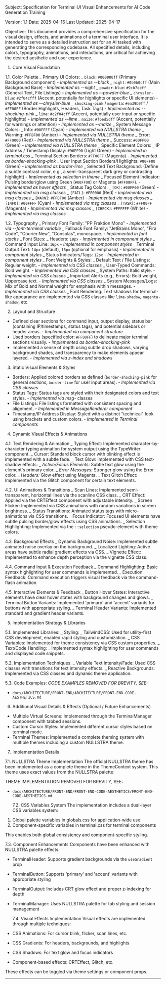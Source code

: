 Subject: Specification for Terminal UI Visual Enhancements for AI Code Generation Training

Version: 1.1
Date: 2025-04-16
Last Updated: 2025-04-17

Objective: This document provides a comprehensive specification for the visual design, effects, and animations of a terminal user interface. It is intended to serve as a detailed instruction set for an AI tasked with generating the corresponding codebase. All specified details, including colors, typography, animations, and interactions, are critical for achieving the desired aesthetic and user experience.

1. Core Visual Foundation

1.1. Color Palette
_ Primary UI Colors:
_ `black`: `#000000ff` (Primary Background component) - _Implemented as --black_
_ `night`: `#0b0b0cff` (Main Background Base) - *Implemented as --night*
_ `powder-blue`: `#9cb7ceff` (General Text, File Listings) - _Implemented as --powder-blue_
_ `chrysler-blue`: `#2f04cfff` (Accent, potentially for highlights or specific UI elements) - *Implemented as --chrysler-blue*
_ `shocking-pink` / `magenta`: `#ea39b9ff` / `#FF00FF` (Border Highlights, Headers, Task Tags) - _Implemented as --shocking-pink_
_ `lime`: `#c2f04cff` (Accent, potentially user input or specific highlights) - *Implemented as --lime*
_ `maize`: `#f6ed5dff` (Accent, potentially for warnings or attention) - _Implemented as --maize_
_ System Message Colors:
_ Info: `#00FFFF` (Cyan) - _Implemented via NULLSTRA theme_
_ Warning: `#FFBF00` (Amber) - *Implemented via NULLSTRA theme*
_ Error: `#FF0000` (Red) - _Implemented via NULLSTRA theme_
_ Success: `#00FF00` (Green) - *Implemented via NULLSTRA theme*
_ Specific Element Colors:
_ IP Address / Timestamp Display: `#90EE90` (Light Green) - *Implemented in terminal.css*
_ Terminal Section Borders: `#FF00FF` (Magenta) - _Implemented as border-shocking-pink_
_ User Input Section Borders/Highlights: `#00FF00` (Green) - *Implemented as border-lime*
_ Selected Text Background: (Define a subtle contrast color, e.g., a semi-transparent dark grey or contrasting highlight) - _Implemented as selection in theme_
_ Focused Element Indicator: Pulsing border/glow using Green (`#00FF00`) or Magenta (`#FF00FF`). - *Implemented as hover effects*
_ Status Tag Colors:
_ `[OK]`: `#00FF00` (Green) - *Implemented via msg classes*
_ `[FAIL]`: `#FF0000` (Red) - _Implemented via msg classes_
_ `[WARN]`: `#FFBF00` (Amber) - *Implemented via msg classes*
_ `[INFO]`: `#00FFFF` (Cyan) - _Implemented via msg classes_
_ `[TASK]`: `#FF00FF` (Magenta) - *Implemented via msg classes*
_ `[CHECK]`: `#FFFFFF` (White) - _Implemented via msg classes_

1.2. Typography
_ Primary Font Family: "PP Fraktion Mono" - *Implemented via --font-terminal variable*
_ Fallback Font Family: "JetBrains Mono", "Fira Code", "Courier New", "Consolas", monospace. - _Implemented in font stacks_
_ Font Sizes:
_ Headers: `18px` - _Implemented in component styles_
_ Command Input Line: `16px` - *Implemented in component styles*
_ Terminal Output Text: `14px` (default), `16px` (optional for emphasis) - _Implemented in component styles_
_ Status Indicators/Tags: `12px` - *Implemented in component styles*
_ Font Weights & Styles:
_ Default Text / File Listings: Regular weight. - *Implemented via CSS classes*
_ User-Typed Commands: Bold weight. - _Implemented via CSS classes_
_ System Paths: Italic style. - *Implemented via CSS classes*
_ Important Alerts (e.g., Errors): Bold weight, Uppercase text. - _Implemented via CSS classes_
_ System Messages/Logs: Mix of Bold and Normal weight for emphasis within messages. - *Implemented via CSS classes*
_ Font Rendering: Text shadows for terminal-like appearance are implemented via CSS classes like `lime-shadow`, `magenta-shadow`, etc.

2. Layout and Structure

- Defined clear sections for command input, output display, status bar (containing IP/timestamps, status tags), and potential sidebars or header areas. - _Implemented via component structure_
- Used borders (specified color: `#FF00FF`) to delineate major terminal sections visually. - _Implemented as border-shocking-pink_
- Implemented a sense of depth using subtle drop shadows, varying background shades, and transparency to make elements appear layered. - _Implemented via z-index and shadows_

3. Static Visual Elements & Styles

- Borders: Applied colored borders as defined (`border-shocking-pink` for general sections, `border-lime` for user input areas). - _Implemented via CSS classes_
- Status Tags: Status tags are styled with their designated colors and text styles. - _Implemented via msg-_ classes
- File Listings: File listings formatted with consistent spacing and alignment. - _Implemented in MessageRenderer component_
- Timestamp/IP Address Display: Styled with a distinct "technical" look using brackets and custom colors. - _Implemented in Terminal components_

4. Dynamic Visual Effects & Animations

4.1. Text Rendering & Animation
_ Typing Effect: Implemented character-by-character typing animation for system output using the TypeWriter component.
_ Cursor: Standard block cursor with blinking effect is implemented with a subtle fade.
_ Text Glow: Implemented with CSS text-shadow effects:
_ _Active/Focus Elements:_ Subtle text glow using the element's primary color.
\_ _Error Messages:_ Stronger glow using the Error color.
\_ _Headers:_ Glow effect using Magenta.
\_ Text Glitch Effect: Implemented via the Glitch component for certain text elements.

4.2. UI Animations & Transitions
_ Scan Lines: Implemented semi-transparent, horizontal lines via the scanline CSS class.
_ CRT Effect: Applied via the CRTEffect component with adjustable intensity.
_ Screen Flicker: Implemented via CSS animations with random variations in screen brightness.
_ Status Transitions: Animated status tags with micro-animations via CSS transitions.
_ Focus Indicator: Focused UI elements have subtle pulsing border/glow effects using CSS animations.
_ Selection Highlighting: Implemented via the `::selection` pseudo-element with theme colors.

4.3. Background Effects
_ Dynamic Background Noise: Implemented subtle animated noise overlay on the background.
_ Localized Lighting: Active areas have subtle radial gradient effects via CSS.
\_ Vignette Effect: Implemented to enhance depth perception via the vignette CSS class.

4.4. Command Input & Execution Feedback
_ Command Highlighting: Basic syntax highlighting for user commands is implemented.
_ Execution Feedback: Command execution triggers visual feedback via the command-flash animation.

4.5. Interactive Elements & Feedback
_ Button Hover States: Interactive elements have clear hover states with background changes and glows.
_ Terminal Button Variants: Implemented 'primary' and 'accent' variants for buttons with appropriate styling.
\_ Terminal Header Variants: Implemented standard and gradient header variants.

5. Implementation Strategy & Libraries

5.1. Implemented Libraries:
_ Styling:
_ TailwindCSS: Used for utility-first CSS development, enabled rapid styling and customization.
_ CSS Variables: Implemented for theme consistency via CSS custom properties.
_ Text/Code Handling:
\_ Implemented syntax highlighting for user commands and displayed code snippets.

5.2. Implementation Techniques:
_ Variable Text Intensity/Fade: Used CSS classes with transitions for text intensity effects.
_ Reactive Backgrounds: Implemented via CSS classes and dynamic theme application.

5.3. Code Examples:
_CODE EXAMPLES REMOVED FOR BREVITY, SEE:_

- `docs/ARCHITECTURE/FRONT-END/ARCHITECTURE/FRONT-END-CODE-AESTHETICS.md`

6. Additional Visual Details & Effects (Optional / Future Enhancements)

- Multiple Virtual Screens: Implemented through the TerminalManager component with tabbed sessions.
- Custom Cursor Styles: Implemented different cursor styles based on terminal mode.
- Terminal Themes: Implemented a complete theming system with multiple themes including a custom NULLSTRA theme.

7. Implementation Details

7.1. NULLSTRA Theme Implementation
The official NULLSTRA theme has been implemented as a complete theme in the ThemeContext system. This theme uses exact values from the NULLSTRA palette:

THEME IMPLEMENTATION REMOVED FOR BREVITY, SEE:

- `docs/ARCHITECTURE/FRONT-END/FRONT-END-CODE-AESTHETICS/FRONT-END-CODE-AESTHETICS.md`

  7.2. CSS Variables System
  The implementation includes a dual-layer CSS variables system:

1. Global palette variables in globals.css for application-wide use
2. Component-specific variables in terminal.css for terminal components

This enables both global consistency and component-specific styling.

7.3. Component Enhancements
Components have been enhanced with NULLSTRA palette effects:

- TerminalHeader: Supports gradient backgrounds via the `useGradient` prop
- TerminalButton: Supports 'primary' and 'accent' variants with appropriate styling
- TerminalOutput: Includes CRT glow effect and proper z-indexing for depth
- TerminalManager: Uses NULLSTRA palette for tab styling and session management

  7.4. Visual Effects Implementation
  Visual effects are implemented through multiple techniques:

- CSS Animations: For cursor blink, flicker, scan lines, etc.
- CSS Gradients: For headers, backgrounds, and highlights
- CSS Shadows: For text glow and focus indicators
- Component-based effects: CRTEffect, Glitch, etc.

These effects can be toggled via theme settings or component props.

---
